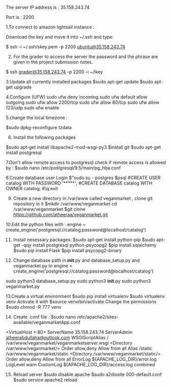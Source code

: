 
The server IP address is :  35.158.243.74

Port is : 2200 


1.To connect to amazon lightsail instance :

Download the key and move it into ~/.ssh and type:

$ ssh -i ~/.ssh/skey.pem -p 2200 ubuntu@35.158.243.74

2. For the grader to access the server the password and the phrase are given in the project submission notes.

$ ssh grader@35.158.243.74 -p 2200 -i ~/lkey


3.Update all currently installed packages
$sudo apt-get update
$sudo apt-get upgrade

4.Configure (UFW)
sudo ufw deny incoming
sudo ufw default allow outgoing 
sudo ufw allow 2200/tcp
sudo ufw allow 80/tcp
sudo ufw allow 123/udp
sudo ufw enable 

5.change the local timezone :

$sudo dpkg-reconfigure tzdata


6. Install the following packages

$sudo apt-get install libapache2-mod-wsgi-py3
$install git
$sudo apt-get install postgresql


7.Don't allow remote access to postgresql
check if remote access is allowed by :
$sudo nano /etc/postgresql/9.5/main/pg_hba.conf


8.Create database user 
Login 
$"sudo su - postgres
$psql
#CREATE USER catalog WITH PASSWORD '*****';
#CREATE DATABASE catalog WITH OWNER catalog;
#\q
exit

9. Create a new directory in /var/www called veganmarket , clone git repository in it
$mkdir /var/www/veganmarket
cd /var/www/veganmarket
$git clone https://github.com/atheeraa/veganmarket.git

10.Edit the python files with :
engine = create_engine('postgresql://catalog:password@localhost/catalog')

11. Install nesessary packages:
$sudo apt-get install python-pip
$sudo apt-get -qqy install postgresql python-psycopg2
$pip install sqlalchemy
$sudo pip install Flask
$pip install psycopg2-binary


12. Change database path in __init__.py and database_setup.py and veganmarket.py to 
engine = create_engine('postgresql://catalog:password@localhost/catalog')

sudo python3 database_setup.py
sudo python3 __init__.py
sudo python3 veganmarket.py


13.Create a virtual environment
$sudo pip install virtualenv
$sudo virtualenv venv
Activate it with
$source venv/bin/activate
Change the permissions
$sudo chmod -R 777 venv
 
14. Create .conf file :
$sudo nano /etc/apache2/sites-available/veganmarketApp.conf
 
<VirtualHost *:80>
        ServerName 35.158.243.74
        ServerAdmin atheerabdullaha@outlook.com
        WSGIScriptAlias / /var/www/veganmarket/veganmarketserver.wsgi
        <Directory /var/www/veganmarket/>
                Order allow,deny
                Allow from all
        </Directory>
        Alias /static /var/www/veganmarket/static
        <Directory /var/www/veganmarket/static/>
                Order allow,deny
                Allow from all
        </Directory>
        ErrorLog ${APACHE_LOG_DIR}/error.log
        LogLevel warn
        CustomLog ${APACHE_LOG_DIR}/access.log combined
</VirtualHost>

15. Reload server
$sudo disable apache 
$sudo a2dissite 000-default.conf
$sudo service apache2 reload

